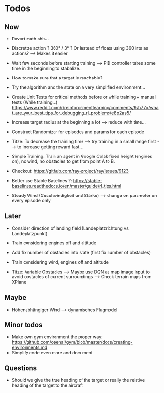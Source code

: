 # Todos
## Now
- Revert math shit...
- Discretize action ? 360° / 3° ? Or Instead of floats using 360 ints as actions? --> Makes it easier
- Wait few seconds before starting training --> PID controller takes some time in the beginning to stabalize...
- How to make sure that a target is reachable?
- Try the algorithm and the state on a very simplified environment...
- Create Unit Tests for critical methods before or while training + manual tests (While training...) https://www.reddit.com/r/reinforcementlearning/comments/9sh77q/what_are_your_best_tips_for_debugging_rl_problems/e8p2as5/
- Increase target radius at the beginning a lot --> reduce with time...
- Construct Randomizer for episodes and params for each episode
- Titze: To decrease the training time
--> try training in a small range first --> to increase getting reward fast... 

- Simple Training: Train an agent in Google Colab fixed height
(engines on), no wind, no obstacles to get from point A to B.
- Checkout: https://github.com/ray-project/ray/issues/9123

- Better use Stable Baselines ?: https://stable-baselines.readthedocs.io/en/master/guide/rl_tips.html
- Steady Wind (Geschwindigkeit und Stärke) --> change on parameter on every episode only

## Later
- Consider direction of landing field (Landeplatzrichtung vs Landeplatzpunkt)
- Train considering engines off and altitude
- Add fix number of obstacles into state (first fix number of obstacles) 
- Train considering wind, engines off and altitude

- Titze: Variable Obstacles 
--> Maybe use DQN as map image input to avoid obstacles of current surroundings 
--> Check terrain maps from XPlane


## Maybe
- Höhenabhängiger Wind --> dynamisches Flugmodel

## Minor todos
- Make own gym environment the proper way: https://github.com/openai/gym/blob/master/docs/creating-environments.md
- Simplify code even more and document

## Questions
- Should we give the true heading of the target or really the relative heading of the target to the aircraft